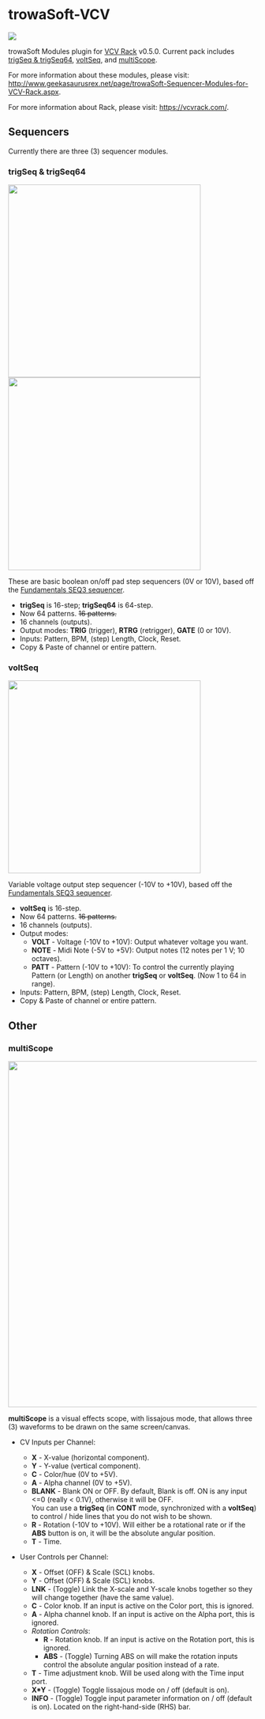 # trowaSoft-VCV
<div>
<img src="http://www.geekasaurusrex.net/image.axd?picture=2017%2f12%2fdemo_screenshot.jpg" />
</div>

trowaSoft Modules plugin for [VCV Rack](https://github.com/VCVRack/Rack) v0.5.0. Current pack includes [trigSeq &amp; trigSeq64](#trigseq--trigseq64), [voltSeq](#voltseq), and [multiScope](#multiscope).

For more information about these modules, please visit:
http://www.geekasaurusrex.net/page/trowaSoft-Sequencer-Modules-for-VCV-Rack.aspx.

For more information about Rack, please visit:
https://vcvrack.com/.

## Sequencers
Currently there are three (3) sequencer modules.

### trigSeq &amp; trigSeq64
<div>
<img width="390" src="http://www.geekasaurusrex.net/image.axd?picture=2017%2f12%2ftrigSeq_screenshot.jpg" />
<img width="390" src="http://www.geekasaurusrex.net/image.axd?picture=2017%2f12%2ftrigSeq64_screenshot.jpg" />
</div>


These are basic boolean on/off pad step sequencers (0V or 10V), based off the [Fundamentals SEQ3 sequencer](https://github.com/VCVRack/Fundamental).
+ **trigSeq** is 16-step; **trigSeq64** is 64-step.
+ Now 64 patterns. ~~16 patterns.~~
+ 16 channels (outputs).
+ Output modes: **TRIG** (trigger), **RTRG** (retrigger), **GATE** (0 or 10V).
+ Inputs: Pattern, BPM, (step) Length, Clock, Reset.
+ Copy & Paste of channel or entire pattern.

### voltSeq
<div>
<img width="390" src="http://www.geekasaurusrex.net/image.axd?picture=2017%2f12%2fvoltSeq_screenshot.jpg" />
</div>


Variable voltage output step sequencer (-10V to +10V), based off the [Fundamentals SEQ3 sequencer](https://github.com/VCVRack/Fundamental).
+ **voltSeq** is 16-step.
+ Now 64 patterns. ~~16 patterns.~~
+ 16 channels (outputs).
+ Output modes:
    + **VOLT** - Voltage (-10V to +10V): Output whatever voltage you want.
    + **NOTE** - Midi Note (-5V to +5V): Output notes (12 notes per 1 V; 10 octaves).    
    + **PATT** - Pattern (-10V to +10V): To control the currently playing Pattern (or Length) on another **trigSeq** or **voltSeq**. (Now 1 to 64 in range).  
+ Inputs: Pattern, BPM, (step) Length, Clock, Reset.
+ Copy & Paste of channel or entire pattern.

## Other
### multiScope
<div>
<img width="700" src="http://www.geekasaurusrex.net/image.axd?picture=2017%2f12%2fmultiScope_screenshot.jpg" />
</div>

**multiScope** is a visual effects scope, with lissajous mode, that allows three (3) waveforms to be drawn on the same screen/canvas.
+ CV Inputs per Channel:
    + **X** - X-value (horizontal component).
    + **Y** - Y-value (vertical component).
    + **C** - Color/hue (0V to +5V).
    + **A** - Alpha channel (0V to +5V).
    + **BLANK** - Blank ON or OFF. By default, Blank is off. ON is any input <=0 (really < 0.1V), otherwise it will be OFF.  
    You can use a **trigSeq** (in **CONT** mode, synchronized with a **voltSeq**) to control / hide lines that you do not wish to be shown.  
    + **R** - Rotation (-10V to +10V). Will either be a rotational rate or if the **ABS** button is on, it will be the absolute angular position.
    + **T** - Time.
  
+ User Controls per Channel:
    + **X** - Offset (OFF) & Scale (SCL) knobs.
    + **Y** - Offset (OFF) & Scale (SCL) knobs.
    + **LNK** - (Toggle) Link the X-scale and Y-scale knobs together so they will change together (have the same value).
    + **C** - Color knob. If an input is active on the Color port, this is ignored.
    + **A** - Alpha channel knob. If an input is active on the Alpha port, this is ignored.
    + _Rotation Controls_:
        + **R** - Rotation knob. If an input is active on the Rotation port, this is ignored.
        + **ABS** - (Toggle) Turning ABS on will make the rotation inputs control the absolute angular position instead of a rate.		
    + **T** - Time adjustment knob. Will be used along with the Time input port.
    + **X*Y** - (Toggle) Toggle lissajous mode on / off (default is on).
    + **INFO** - (Toggle) Toggle input parameter information on / off (default is on). Located on the right-hand-side (RHS) bar.

